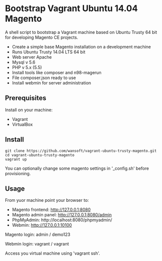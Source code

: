 # Bootstrap Vagrant Ubuntu 14.04 Magento
A shell script to bootstrap a Vagrant machine based on Ubuntu Trusty 64 bit for developing Magento CE projects.

* Create a simple base Magento installation on a development machine
* Runs Ubuntu Trusty 14.04 LTS 64 bit
* Web server Apache
* Mysql v 5.6
* PHP v 5.x (5.5)
* Install tools like composer and n98-magerun
* File composer.json ready to use
* Install webmin for server administration

## Prerequisites

Install on your machine:

* Vagrant
* VirtualBox

## Install

```
git clone https://github.com/wansoft/vagrant-ubuntu-trusty-magento.git
cd vagrant-ubuntu-trusty-magento
vagrant up
```

You can optionally change some magento settings in '_config.sh' before provisioning.

## Usage

From yuor machine point your browser to:

* Magento frontend: http://127.0.0.1:8080
* Magento admin panel: http://127.0.0.1:8080/admin
* PhpMyAdmin:  http://localhost:8080/phpmyadmin/
* Webmin: http://127.0.0.1:10100


Magento login: admin / demo123

Webmin login: vagrant / vagrant

Access you virtual machine using 'vagrant ssh'.